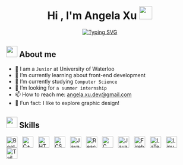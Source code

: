 <p align = "center" > <h1 align="center">Hi , I'm Angela Xu <img src="https://media.giphy.com/media/hvRJCLFzcasrR4ia7z/giphy.gif" width="35"></h1> </p>

<p align="center">
  <a href="https://git.io/typing-svg"><img src="https://readme-typing-svg.herokuapp.com?font=Fira+Code&pause=1000&center=true&vCenter=true&width=435&lines=Computer+Science+Student;CSSI+Scholar+%40+Google;C%2B%2B+%7C+Java+%7C+HTML%2FCSS+%7C+JavaScript;Always+learning+new+things!" alt="Typing SVG" /></a>
</p>

## <img src="https://media.giphy.com/media/iY8CRBdQXODJSCERIr/giphy.gif" width="30px"> About me

- 🏫 I am a `Junior` at University of Waterloo
- 🔭 I’m currently learning about front-end development
- 🌱 I’m currently studying `Computer Science`
- 🤔 I’m looking for `a summer internship`
- 📫 How to reach me: angela.xu.dev@gmail.com
- 💖 Fun fact: I like to explore graphic design!

## <img src="https://media.giphy.com/media/VdoIFLsMIlwzfKD520/giphy.gif" width="30px"> Skills 

<img align="left" alt="Bootstrap" width="30px" style="padding-right:10px;" src="https://cdn.jsdelivr.net/gh/devicons/devicon/icons/bootstrap/bootstrap-original.svg" />
<img align="left" alt="C++" width="30px" style="padding-right:10px;" src="https://cdn.jsdelivr.net/gh/devicons/devicon/icons/cplusplus/cplusplus-original.svg" />
<img align="left" alt="HTML5" width="30px" style="padding-right:10px;" src="https://cdn.jsdelivr.net/gh/devicons/devicon/icons/html5/html5-original.svg" />       
<img align="left" alt="CSS3" width="30px" style="padding-right:10px;" src="https://cdn.jsdelivr.net/gh/devicons/devicon/icons/css3/css3-original.svg" />
<img align="left" alt="JavaScript" width="30px" style="padding-right:10px;" src="https://cdn.jsdelivr.net/gh/devicons/devicon/icons/javascript/javascript-original.svg" />
<img align="left" alt="React" width="30px" style="padding-right:10px;" src="https://cdn.jsdelivr.net/gh/devicons/devicon/icons/react/react-original.svg" />
<img align="left" alt="C" width="30px" style="padding-right:10px;" src="https://cdn.jsdelivr.net/gh/devicons/devicon/icons/c/c-original.svg" />
<img align="left" alt="Java" width="30px" style="padding-right:10px;" src="https://cdn.jsdelivr.net/gh/devicons/devicon/icons/java/java-original.svg" />
<img align="left" alt="Firebase" width="30px" style="padding-right:10px;" src="https://cdn.jsdelivr.net/gh/devicons/devicon/icons/firebase/firebase-plain.svg" />
<img align="left" alt="LaTeX" width="30px" style="padding-right:10px;" src="https://cdn.jsdelivr.net/gh/devicons/devicon/icons/latex/latex-original.svg" />
<img align="left" alt="Linux" width="30px" style="padding-right:10px;" src="https://cdn.jsdelivr.net/gh/devicons/devicon/icons/linux/linux-original.svg" />
<img align="left" alt="Tailwind CSS" width="30px" style="padding-right:10px;" src="https://cdn.jsdelivr.net/gh/devicons/devicon/icons/tailwindcss/tailwindcss-plain.svg" />
          
    
<!--
            <img src="https://cdn.jsdelivr.net/gh/devicons/devicon/icons/bulma/bulma-plain.svg" />
          
            <img src="https://cdn.jsdelivr.net/gh/devicons/devicon/icons/canva/canva-original.svg" />

            <img src="https://cdn.jsdelivr.net/gh/devicons/devicon/icons/figma/figma-original.svg" />
          
            <img src="https://cdn.jsdelivr.net/gh/devicons/devicon/icons/git/git-original.svg" />
            
            <img src="https://cdn.jsdelivr.net/gh/devicons/devicon/icons/illustrator/illustrator-plain.svg" />
         
            <img align="left" alt="Bash" width="30px" style="padding-right:10px;" src="https://cdn.jsdelivr.net/gh/devicons/devicon/icons/bash/bash-original.svg" />
              
            <img src="https://cdn.jsdelivr.net/gh/devicons/devicon/icons/npm/npm-original-wordmark.svg" />
          
            <img src="https://cdn.jsdelivr.net/gh/devicons/devicon/icons/nodejs/nodejs-original.svg" />
          
            <img src="https://cdn.jsdelivr.net/gh/devicons/devicon/icons/nextjs/nextjs-original.svg" />
          
            <img src="https://cdn.jsdelivr.net/gh/devicons/devicon/icons/markdown/markdown-original.svg" />
          
            <img src="https://cdn.jsdelivr.net/gh/devicons/devicon/icons/photoshop/photoshop-plain.svg" />
          
            <img src="https://cdn.jsdelivr.net/gh/devicons/devicon/icons/python/python-original.svg" />

            <img src="https://cdn.jsdelivr.net/gh/devicons/devicon/icons/slack/slack-original.svg" />
          
            <img src="https://cdn.jsdelivr.net/gh/devicons/devicon/icons/ssh/ssh-original.svg" />
          
            <img src="https://cdn.jsdelivr.net/gh/devicons/devicon/icons/typescript/typescript-original.svg" />
          
            <img src="https://cdn.jsdelivr.net/gh/devicons/devicon/icons/unity/unity-original.svg" />
          
            <img src="https://cdn.jsdelivr.net/gh/devicons/devicon/icons/ubuntu/ubuntu-plain.svg" />
          
            <img src="https://cdn.jsdelivr.net/gh/devicons/devicon/icons/vim/vim-original.svg" />
          
            <img src="https://cdn.jsdelivr.net/gh/devicons/devicon/icons/vscode/vscode-original.svg" />
            
            <img src="https://cdn.jsdelivr.net/gh/devicons/devicon/icons/visualstudio/visualstudio-plain.svg" />
          
            <img src="https://cdn.jsdelivr.net/gh/devicons/devicon/icons/wordpress/wordpress-plain.svg" />
          
            <img src="https://cdn.jsdelivr.net/gh/devicons/devicon/icons/blender/blender-original.svg" />
          
          -->
          
          
          




